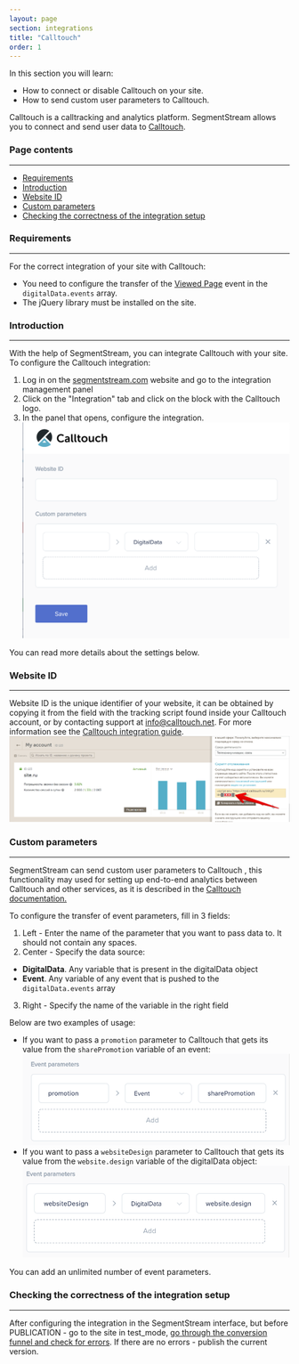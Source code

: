 ```yaml
---
layout: page
section: integrations
title: "Calltouch"
order: 1
---
```


In this section you will learn:
* How to connect or disable Calltouch on your site.
* How to send custom user parameters to Calltouch.

Calltouch is a calltracking and analytics platform. SegmentStream allows you to connect and send user data to [Calltouch](https://www.calltouch.ru/).

### Page contents
------
<ul class="page-navigation">
  <li><a href="#requirements">Requirements</a></li>
  <li><a href="#introduction">Introduction</a></li>
  <li><a href="#websiteId">Website ID</a></li>
  <li><a href="#customParameters">Custom parameters</a></li>
  <li><a href="#correctnessIntegrationSetup">Checking the correctness of the integration setup</a></li>
</ul>

### <a name="requirements"></a>Requirements
------
For the correct integration of your site with Calltouch:
- You need to configure the transfer of the [Viewed Page](/events/viewed-page) event in the `digitalData.events` array.
- The jQuery library must be installed on the site.

### <a name="introduction"></a>Introduction
------
With the help of SegmentStream, you can integrate Calltouch with your site. To configure the Calltouch integration:
1. Log in on the [segmentstream.com](https://admin.segmentstream.com/) website and go to the integration management panel
2. Click on the "Integration" tab and click on the block with the Calltouch logo.
3. In the panel that opens, configure the integration.
![](/img/integrations.calltouch.settings.png)

You can read more details about the settings below.

### <a name="websiteId"></a>Website ID
------
Website ID is the unique identifier of your website, it can be obtained by copying it from the field with the tracking script found inside your Calltouch account, or by contacting support at info@calltouch.net. For more information see the [Calltouch integration guide](https://support.calltouch.ru/hc/ru/articles/115002056965-%D0%A3%D1%81%D1%82%D0%B0%D0%BD%D0%BE%D0%B2%D0%BA%D0%B0-%D1%81%D0%BA%D1%80%D0%B8%D0%BF%D1%82%D0%B0-%D0%BE%D1%82%D1%81%D0%BB%D0%B5%D0%B6%D0%B8%D0%B2%D0%B0%D0%BD%D0%B8%D1%8F-Calltouch).
![](/img/integrations.calltouch.websiteId.png)

### <a name="customParameters"></a>Custom parameters
------
SegmentStream can send custom user parameters to Calltouch , this functionality may used for setting up end-to-end analytics between Calltouch and other services, as it is described in the [Calltouch documentation.](https://support.calltouch.ru/hc/ru/articles/360022194231-%D0%9E%D1%82%D1%81%D0%BB%D0%B5%D0%B6%D0%B8%D0%B2%D0%B0%D0%BD%D0%B8%D0%B5-%D0%BA%D0%BB%D0%B8%D0%B5%D0%BD%D1%82%D1%81%D0%BA%D0%B8%D1%85-%D0%BF%D0%B0%D1%80%D0%B0%D0%BC%D0%B5%D1%82%D1%80%D0%BE%D0%B2-)

To configure the transfer of event parameters, fill in 3 fields:
1. Left - Enter the name of the parameter that you want to pass data to. It should not contain any spaces.
2. Center - Specify the data source:
 - **DigitalData**. Any variable that is present in the digitalData object
 - **Event**. Any variable of any event that is pushed to the `digitalData.events` array
3. Right - Specify the name of the variable in the right field

Below are two examples of usage:
- If you want to pass a `promotion` parameter to Calltouch that gets its value from the `sharePromotion` variable of an event:
![](/img/integrations.calltouch.exampleEventParameter.png)
- If you want to pass a `websiteDesign` parameter to Calltouch that gets its value from the `website.design` variable of the digitalData object:
![](/img/integrations.calltouch.exampleDigitalDataParameter.png)

You can add an unlimited number of event parameters.

### <a name="correctnessIntegrationSetup"></a>Checking the correctness of the integration setup
------
After configuring the integration in the SegmentStream interface, but before PUBLICATION - go to the site in test_mode, [go through the conversion funnel and check for errors](/for-analyst/integrations#testing).
If there are no errors - publish the current version.
